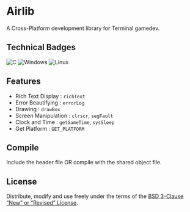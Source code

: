 # Airlib

A Cross-Platform development library for Terminal gamedev.

## Technical Badges

![C](https://img.shields.io/badge/c-%2300599C.svg?style=for-the-badge&logo=c&logoColor=white)
![Windows](https://img.shields.io/badge/Windows-0078D6?style=for-the-badge&logo=windows&logoColor=white)
![Linux](https://img.shields.io/badge/Linux-FCC624?style=for-the-badge&logo=linux&logoColor=black)

## Features

- Rich Text Display : `richText`
- Error Beautifying : `errorLog`
- Drawing : `drawBox`
- Screen Manipulation : `clrscr`, `segFault`
- Clock and Time : `getGameTime`, `sysSleep`
- Get Platform : `GET_PLATFORM`

## Compile

Include the header file OR compile with the shared object file. 

## License

Distribute, modify and use freely under the terms of the
[BSD 3-Clause “New” or “Revised” License](./LICENSE).

